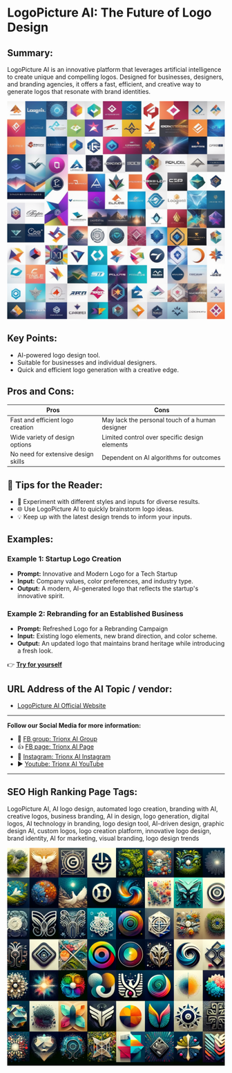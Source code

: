 
# LogoPicture AI: The Future of Logo Design

## Summary:
LogoPicture AI is an innovative platform that leverages artificial intelligence to create unique and compelling logos. Designed for businesses, designers, and branding agencies, it offers a fast, efficient, and creative way to generate logos that resonate with brand identities.


![Alt text](logo.webp)


## Key Points:
- AI-powered logo design tool.
- Suitable for businesses and individual designers.
- Quick and efficient logo generation with a creative edge.

## Pros and Cons:

| Pros                                       | Cons                                  |
|--------------------------------------------|---------------------------------------|
| Fast and efficient logo creation           | May lack the personal touch of a human designer |
| Wide variety of design options             | Limited control over specific design elements |
| No need for extensive design skills        | Dependent on AI algorithms for outcomes |

## 🌟 Tips for the Reader:
- 🎨 Experiment with different styles and inputs for diverse results.
- 🌐 Use LogoPicture AI to quickly brainstorm logo ideas.
- 💡 Keep up with the latest design trends to inform your inputs.

## Examples:

### Example 1: Startup Logo Creation
- **Prompt:** Innovative and Modern Logo for a Tech Startup
- **Input:** Company values, color preferences, and industry type.
- **Output:** A modern, AI-generated logo that reflects the startup's innovative spirit.

### Example 2: Rebranding for an Established Business
- **Prompt:** Refreshed Logo for a Rebranding Campaign
- **Input:** Existing logo elements, new brand direction, and color scheme.
- **Output:** An updated logo that maintains brand heritage while introducing a fresh look.

👉 [**Try for yourself**](https://logopictureai.com/)

## URL Address of the AI Topic / vendor:
- [LogoPicture AI Official Website](https://logopictureai.com/)

---

**Follow our Social Media for more information:**
- 📘 <a href="https://www.facebook.com/groups/trionxai" target="_blank">FB group: Trionx AI Group</a>
- 👍 <a href="https://www.facebook.com/ai.trionxai" target="_blank">FB page: Trionx AI Page</a>
- 📸 <a href="https://www.instagram.com/trionxai/" target="_blank">Instagram: Trionx AI Instagram</a>
- ▶️ <a href="https://www.youtube.com/@robotdocs/" target="_blank">Youtube: Trionx AI YouTube</a>

---

## SEO High Ranking Page Tags:
LogoPicture AI, AI logo design, automated logo creation, branding with AI, creative logos, business branding, AI in design, logo generation, digital logos, AI technology in branding, logo design tool, AI-driven design, graphic design AI, custom logos, logo creation platform, innovative logo design, brand identity, AI for marketing, visual branding, logo design trends


![Alt text](logopic.webp)


